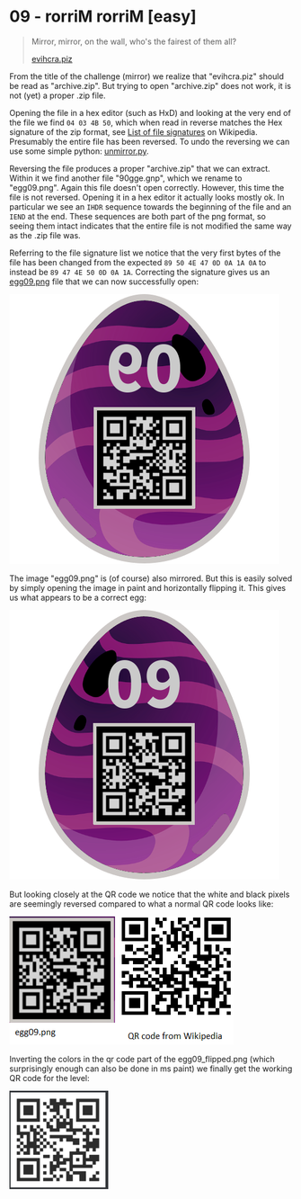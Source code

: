 # 09 - rorriM rorriM [easy]

> Mirror, mirror, on the wall, who's the fairest of them all?
>
> [evihcra.piz](evihcra.piz)


From the title of the challenge (mirror) we realize that "evihcra.piz" should be
read as "archive.zip". But trying to open "archive.zip" does not work, it is not
(yet) a proper .zip file.

Opening the file in a hex editor (such as HxD) and looking at the very end of the
file we find `04 03 4B 50`, which when read in reverse matches the Hex signature
of the zip format, see [List of file signatures](https://en.wikipedia.org/wiki/List_of_file_signatures)
on Wikipedia. Presumably the entire file has been reversed. To undo the reversing
we can use some simple python: [unmirror.py](unmirror.py).

Reversing the file produces a proper "archive.zip" that we can extract. Within it
we find another file "90gge.gnp", which we rename to "egg09.png". Again this file
doesn't open correctly. However, this time the file is not reversed. Opening it in
a hex editor it actually looks mostly ok. In particular we see an `IHDR` sequence
towards the beginning of the file and an `IEND` at the end. These sequences are
both part of the png format, so seeing them intact indicates that the entire file is
not modified the same way as the .zip file was.

Referring to the file signature list we notice that the very first bytes of the file
has been changed from the expected `89 50 4E 47 0D 0A 1A 0A` to instead be
`89 47 4E 50 0D 0A 1A`. Correcting the signature gives us an [egg09.png](egg09.png)
file that we can now successfully open:

![egg09.png](egg09.png)

The image "egg09.png" is (of course) also mirrored. But this is easily solved by
simply opening the image in paint and horizontally flipping it. This gives us
what appears to be a correct egg:

![egg09_flipped.png](egg09_flipped.png)

But looking closely at the QR code we notice that the white and black pixels are
seemingly reversed compared to what a normal QR code looks like:

![qr_code_comp.png](qr_code_comp.png)

Inverting the colors in the qr code part of the egg09_flipped.png (which
surprisingly enough can also be done in ms paint) we finally get the working QR
code for the level:

![egg09_flipped_inversed_qr.png](egg09_flipped_inversed_qr.png)

